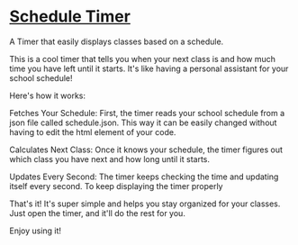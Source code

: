 # <a href="https://luckythespacecat.github.io/ScheduleTimer/">Schedule Timer</a>
A Timer that easily displays classes based on a schedule.

This is a cool timer that tells you when your next class is and how much time you have left until it starts. It's like having a personal assistant for your school schedule!

Here's how it works:

Fetches Your Schedule: First, the timer reads your school schedule from a json file called schedule.json. This way it can be easily changed without having to edit the html element of your code.

Calculates Next Class: Once it knows your schedule, the timer figures out which class you have next and how long until it starts.

Updates Every Second: The timer keeps checking the time and updating itself every second. To keep displaying the timer properly

That's it! It's super simple and helps you stay organized for your classes. Just open the timer, and it'll do the rest for you.

Enjoy using it!

